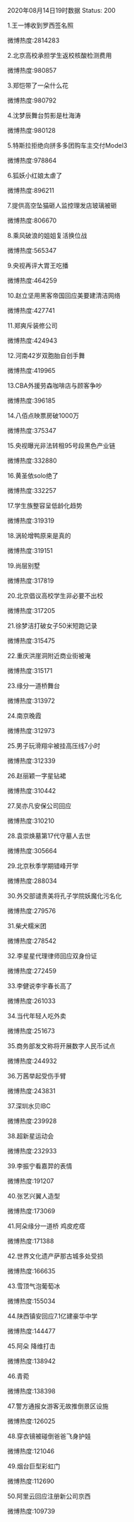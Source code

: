 2020年08月14日19时数据
Status: 200

1.王一博收到罗西签名照

微博热度:2814283

2.北京高校承担学生返校核酸检测费用

微博热度:980857

3.郑恺带了一朵什么花

微博热度:980792

4.沈梦辰舞台剪影是杜海涛

微博热度:980128

5.特斯拉拒绝向拼多多团购车主交付Model3

微博热度:978864

6.狐妖小红娘太虐了

微博热度:896211

7.提供高空坠猫砸人监控理发店玻璃被砸

微博热度:806670

8.乘风破浪的姐姐复活换位战

微博热度:565347

9.央视再评大胃王吃播

微博热度:464259

10.赵立坚用黑客帝国回应美要建清洁网络

微博热度:427741

11.郑爽斥装修公司

微博热度:424943

12.河南42岁双胞胎自创手舞

微博热度:419965

13.CBA外援劳森咖啡店与顾客争吵

微博热度:396185

14.八佰点映票房破1000万

微博热度:375347

15.央视曝光非法转租95号段黑色产业链

微博热度:332880

16.黄圣依solo绝了

微博热度:332257

17.学生族整容呈低龄化趋势

微博热度:319319

18.涡轮增鸭原来是真的

微博热度:319151

19.尚层别墅

微博热度:317819

20.北京倡议高校学生非必要不出校

微博热度:317205

21.徐梦洁打破女子50米短跑记录

微博热度:315475

22.重庆洪崖洞附近商业街被淹

微博热度:315171

23.缘分一道桥舞台

微博热度:313972

24.南京晚霞

微博热度:312973

25.男子玩滑翔伞被挂高压线7小时

微博热度:312339

26.赵丽颖一字星钻裙

微博热度:310442

27.吴亦凡安保公司回应

微博热度:310210

28.袁崇焕墓第17代守墓人去世

微博热度:305664

29.北京秋季学期错峰开学

微博热度:288034

30.外交部谴责美将孔子学院妖魔化污名化

微博热度:279576

31.柴犬糯米团

微博热度:278542

32.李星星代理律师回应双身份证

微博热度:272459

33.李健说李宇春长高了

微博热度:261033

34.当代年轻人吃外卖

微博热度:251673

35.商务部发文称将开展数字人民币试点

微博热度:244932

36.万茜举起受伤手臂

微博热度:243831

37.深圳水贝IBC

微博热度:239928

38.超新星运动会

微博热度:232933

39.李振宁看嘉羿的表情

微博热度:191207

40.张艺兴翼人造型

微博热度:173069

41.阿朵缘分一道桥 鸡皮疙瘩

微博热度:171388

42.世界文化遗产萨那古城多处受损

微博热度:166635

43.雪顶气泡葡萄冰

微博热度:155034

44.陕西镇安回应7.1亿建豪华中学

微博热度:144477

45.阿朵 降维打击

微博热度:138942

46.青菀

微博热度:138398

47.警方通报女游客无故推倒景区设施

微博热度:126025

48.穿衣镜被碰倒爸爸飞身护娃

微博热度:121046

49.烟台巨型彩虹门

微博热度:112690

50.阿里云回应注册新公司京西

微博热度:109739

